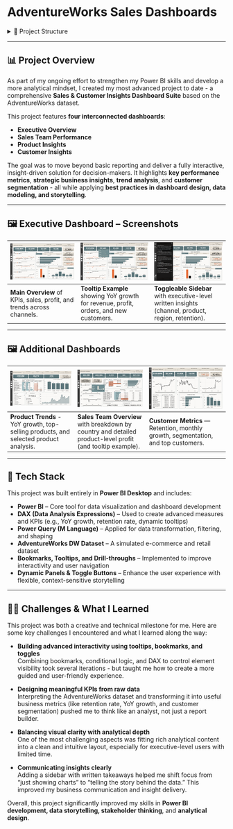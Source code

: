 # AdventureWorks Sales Dashboards

<details>
<summary>📂 Project Structure</summary>

- **data/**  
  Raw AdventureWorks sales tables in CSV format.  
- **AW_Dashboard.pbix**  
  The Power BI Desktop file containing all visuals, measures, and data model.  
- **Images/**  
  Image assets used in the dashboard and README.  
- **AW_Dashboard.pdf**  
  A printable guide with screenshots of each report page.  

</details>

---

## 📊 Project Overview

As part of my ongoing effort to strengthen my Power BI skills and develop a more analytical mindset, I created my most advanced project to date - a comprehensive **Sales & Customer Insights Dashboard Suite** based on the AdventureWorks dataset.

This project features **four interconnected dashboards**:
- **Executive Overview**
- **Sales Team Performance**
- **Product Insights**
- **Customer Insights**

The goal was to move beyond basic reporting and deliver a fully interactive, insight-driven solution for decision-makers. It highlights **key performance metrics**, **strategic business insights**, **trend analysis**, and **customer segmentation** - all while applying **best practices in dashboard design, data modeling, and storytelling**.

---

## 🖼 Executive Dashboard – Screenshots

| ![Exec1](aw_sales_dashboard/Images/forGitHub/Exec1.png) | ![Tooltip](aw_sales_dashboard/Images/forGitHub/Exec%20tolltip.png) | ![Insights Panel](aw_sales_dashboard/Images/forGitHub/Exec%20analysis%20side%20bar.png) |
|-------------------------------------|------------------------------------------------|----------------------------------------------------|
| **Main Overview** of KPIs, sales, profit, and trends across channels. | **Tooltip Example** showing YoY growth for revenue, profit, orders, and new customers. | **Toggleable Sidebar** with executive-level written insights (channel, product, region, retention). |

---

## 🖼 Additional Dashboards

| ![Product Dashboard](aw_sales_dashboard/Images/forGitHub/Products1.png) | ![Sales Team Tooltip](aw_sales_dashboard/Images/forGitHub/Salesteam%20Tooltip.png) | ![Customer Dashboard](aw_sales_dashboard/Images/forGitHub/Customer1.png) |
|------------------------------------------------------|----------------------------------------------------|--------------------------------------------|
| **Product Trends** - YoY growth, top-selling products, and selected product analysis. | **Sales Team Overview** with breakdown by country and detailed product-level profit (and tooltip example). | **Customer Metrics** — Retention, monthly growth, segmentation, and top customers. |

---

## 🧰 Tech Stack

This project was built entirely in **Power BI Desktop** and includes:

- **Power BI** – Core tool for data visualization and dashboard development  
- **DAX (Data Analysis Expressions)** – Used to create advanced measures and KPIs (e.g., YoY growth, retention rate, dynamic tooltips)  
- **Power Query (M Language)** – Applied for data transformation, filtering, and shaping  
- **AdventureWorks DW Dataset** – A simulated e-commerce and retail dataset  
- **Bookmarks, Tooltips, and Drill-throughs** – Implemented to improve interactivity and user navigation  
- **Dynamic Panels & Toggle Buttons** – Enhance the user experience with flexible, context-sensitive storytelling  

---

## 🧗‍♂️ Challenges & What I Learned

This project was both a creative and technical milestone for me. Here are some key challenges I encountered and what I learned along the way:

- **Building advanced interactivity using tooltips, bookmarks, and toggles**  
  Combining bookmarks, conditional logic, and DAX to control element visibility took several iterations - but taught me how to create a more guided and user-friendly experience.

- **Designing meaningful KPIs from raw data**  
  Interpreting the AdventureWorks dataset and transforming it into useful business metrics (like retention rate, YoY growth, and customer segmentation) pushed me to think like an analyst,  not just a report builder.

- **Balancing visual clarity with analytical depth**  
  One of the most challenging aspects was fitting rich analytical content into a clean and intuitive layout, especially for executive-level users with limited time.

- **Communicating insights clearly**  
  Adding a sidebar with written takeaways helped me shift focus from “just showing charts” to “telling the story behind the data.” This improved my business communication and insight delivery.

Overall, this project significantly improved my skills in **Power BI development, data storytelling, stakeholder thinking**, and **analytical design**.

